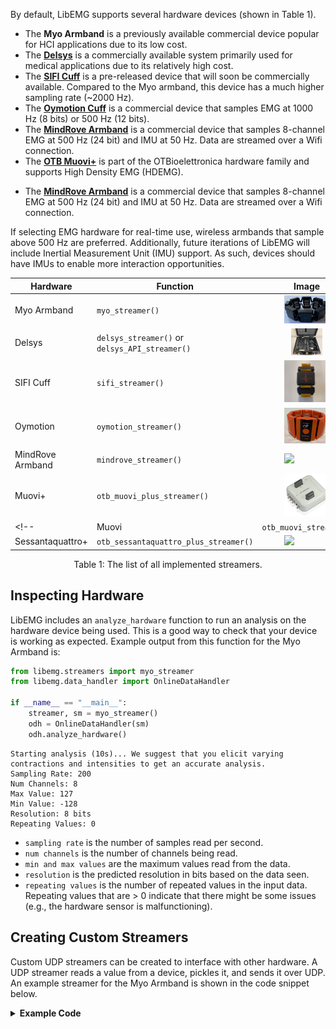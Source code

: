 <style>
    table {
        width: 100%;
    }
    .device_img {
        display: block;
        margin-left: auto;
        margin-right: auto;
        width: 50%;
        height: 50%;
    }
    .device_img_2 {
        display: block;
        margin-left: auto;
        margin-right: auto;
        width: 35%;
        height: 50%;
    }
</style>

By default, LibEMG supports several hardware devices (shown in Table 1). 
- The **Myo Armband** is a previously available commercial device popular for HCI applications due to its low cost.
- The [**Delsys**](https://delsys.com/) is a commercially available system primarily used for medical applications due to its relatively high cost. 
- The [**SIFI Cuff**](https://sifilabs.com/) is a pre-released device that will soon be commercially available. Compared to the Myo armband, this device has a much higher sampling rate (~2000 Hz).
- The [**Oymotion Cuff**](http://www.oymotion.com/en/product32/149) is a commercial device that samples EMG at 1000 Hz (8 bits) or 500 Hz (12 bits). 
- The [**MindRove Armband**](https://mindrove.com/armband/) is a commercial device that samples 8-channel EMG at 500 Hz (24 bit) and IMU at 50 Hz. Data are streamed over a Wifi connection.
- The [**OTB Muovi+**](https://otbioelettronica.it/en/muoviplus/) is part of the OTBioelettronica hardware family and supports High Density EMG (HDEMG). 
<!-- - The [**OTBioelettronica**](https://otbioelettronica.it/hardware/) devices are a set of commercially available HDEMG systems. -->
- The [**MindRove Armband**](https://mindrove.com/armband/) is a commercial device that samples 8-channel EMG at 500 Hz (24 bit) and IMU at 50 Hz. Data are streamed over a Wifi connection.



If selecting EMG hardware for real-time use, wireless armbands that sample above 500 Hz are preferred. Additionally, future iterations of LibEMG will include Inertial Measurement Unit (IMU) support. As such, devices should have IMUs to enable more interaction opportunities.

| <center>Hardware</center> | <center>Function</center>                      | <center>Image</center>                                          |
| ------------------------- | ---------------------------------------------- | --------------------------------------------------------------- |
| Myo Armband               | `myo_streamer()`                               | <div class="device_img">![](devices/Myo.png) </div>             |
| Delsys                    | `delsys_streamer()` or `delsys_API_streamer()` | <div class="device_img_2">![](devices/delsys_trigno.png) </div> |
| SIFI Cuff                 | `sifi_streamer()`                              | <div class="device_img">![](devices/sifi_cuff.png) </div>       |
| Oymotion                  | `oymotion_streamer()`                          | <div class="device_img">![](devices/oymotion.png) </div>        |
| MindRove Armband          | `mindrove_streamer()`                          | <div class="device_img">![](devices/mindrove.png) </div>        |
| Muovi+                    | `otb_muovi_plus_streamer()`                    | <div class="device_img">![](devices/muovi+.png) </div>          |
<!-- | Muovi | `otb_muovi_streamer()`| <div class="device_img">![](devices/muovi.png) </div>| 
| Sessantaquattro+ | `otb_sessantaquattro_plus_streamer()`| <div class="device_img">![](devices/sess.png) </div>|  -->

<center> <p>Table 1: The list of all implemented streamers.</p> </center>

## Inspecting Hardware
LibEMG includes an `analyze_hardware` function to run an analysis on the hardware device being used. This is a good way to  check that your device is working as expected. Example output from this function for the Myo Armband is:

```Python
from libemg.streamers import myo_streamer
from libemg.data_handler import OnlineDataHandler

if __name__ == "__main__":
    streamer, sm = myo_streamer()
    odh = OnlineDataHandler(sm)
    odh.analyze_hardware()
```

```
Starting analysis (10s)... We suggest that you elicit varying contractions and intensities to get an accurate analysis.
Sampling Rate: 200
Num Channels: 8
Max Value: 127
Min Value: -128
Resolution: 8 bits
Repeating Values: 0
```

- `sampling rate` is the number of samples read per second.
- `num channels` is the number of channels being read.
- `min and max values` are the maximum values read from the data.
- `resolution` is the predicted resolution in bits based on the data seen.
- `repeating values` is the number of repeated values in the input data. Repeating values that are > 0 indicate that there might be some issues (e.g., the hardware sensor is malfunctioning).

## Creating Custom Streamers
Custom UDP streamers can be created to interface with other hardware. A UDP streamer reads a value from a device, pickles it, and sends it over UDP. An example streamer for the Myo Armband is shown in the code snippet below.

<details>
<summary><b>Example Code</b></summary>

```Python
import socket
import multiprocessing
import pickle
from pyomyo import Myo, emg_mode

def streamer():
    sock = socket.socket(socket.AF_INET, socket.SOCK_DGRAM)
    m = Myo(mode=emg_mode.FILTERED)
    m.connect()

    # On every new sample it, simply pickle it and write it over UDP
    def write_to_socket(emg, movement):
        data_arr = pickle.dumps(list(emg))
        sock.sendto(data_arr, ('127.0.0.1' 12345))
    m.add_emg_handler(write_to_socket)
    
    while True:
        m.run()
        
if __name__ == "__main__" :
    # Create streamer in a seperate Proces so that the main thread is free
    p = multiprocessing.Process(target=streamer, daemon=True)
    p.start()
    
    # Code leveraging the data goes here:
    odh = OnlineDataHandler(emg_arr=True, port=12345, ip='127.0.0.1')
    odh.start_listening()

    # Do stuff with data...
```

</details>

<br/>
<br/>